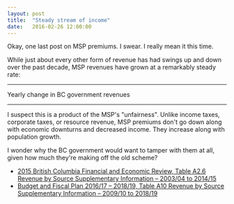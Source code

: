 ```yaml
---
layout: post
title:  "Steady stream of income"
date:   2016-02-26 12:00:00
---
```


Okay, one last post on MSP premiums. I swear. I really mean it this time.

While just about every other form of revenue has had swings up and down over the past decade, MSP revenues have grown at a remarkably steady rate:

* * *

<div class="bcrevTitle">Yearly change in BC government revenues</div>

<div id="bcrevChart" class="chart"></div>
<div id="bcrevTip" class="hidden">
	<p class="tipTitle"><span id="bcrevName"></span></p>
	<p class="tipInfo"><span id="bcrevVal"></span></p>
</div>

* * *

I suspect this is a product of the MSP's "unfairness". Unlike income taxes, corporate taxes, or resource revenue, MSP premiums don't go down along with economic downturns and decreased income. They increase along with population growth.

I wonder why the BC government would want to tamper with them at all, given how much they're making off the old scheme?

- [2015 British Columbia Financial and Economic Review, Table A2.6 Revenue by Source Supplementary Information – 2003/04 to 2014/15](http://www.fin.gov.bc.ca/tbs/F&Ereview15.pdf)
- [Budget and Fiscal Plan 2016/17 – 2018/19, Table A10 Revenue by Source Supplementary Information – 2009/10 to 2018/19](http://bcbudget.gov.bc.ca/2016/bfp/2016_Budget_and_Fiscal_Plan.pdf)

<style>{% include 2016/02/bcrev.css %}</style>
<script>{% include 2016/02/bcrev.js %}</script>